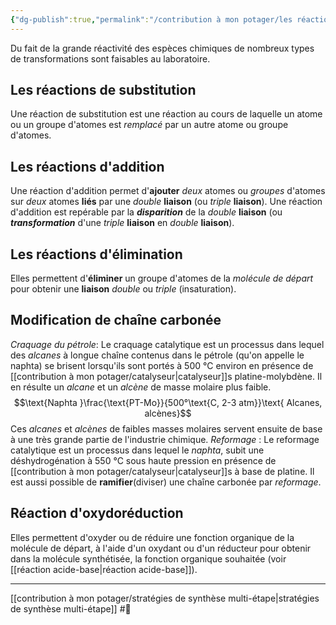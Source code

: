 ```yaml
---
{"dg-publish":true,"permalink":"/contribution à mon potager/les réactions de base de la synthèse organique/"}
---
```


Du fait de la grande réactivité des espèces chimiques de nombreux types de transformations sont faisables au laboratoire.
## Les réactions de substitution
Une réaction de substitution est une réaction au cours de laquelle un atome ou un groupe d'atomes est *remplacé* par un autre atome ou groupe d'atomes.
## Les réactions d'addition
Une réaction d'addition permet d'**ajouter** *deux* atomes ou *groupes* d'atomes sur *deux* atomes **liés** par une *double* **liaison** (ou *triple* **liaison**).
Une réaction d'addition est repérable par la ***disparition*** de la *double* **liaison** (ou ***transformation*** d'une *triple* **liaison** en *double* **liaison**).
## Les réactions d'élimination
Elles permettent d'**éliminer** un groupe d'atomes de la *molécule de départ* pour obtenir une **liaison** *double* ou *triple* (insaturation).
## Modification de chaîne carbonée
*Craquage du pétrole*: Le craquage catalytique est un processus dans lequel des *alcanes* à longue chaîne contenus dans le pétrole (qu'on appelle le naphta) se brisent lorsqu'ils sont portés à 500 °C environ en présence de [[contribution à mon potager/catalyseur\|catalyseur]]s platine-molybdène. Il en résulte un *alcane* et un *alcène* de masse molaire plus faible. $$\text{Naphta }\frac{\text{PT-Mo}}{500°\text{C, 2-3 atm}}\text{ Alcanes, alcènes}$$Ces *alcanes* et *alcènes* de faibles masses molaires servent ensuite de base à une très grande partie de l'industrie chimique.
*Reformage* : Le reformage catalytique est un processus dans lequel le *naphta*, subit une déshydrogénation à 550 °C sous haute pression en présence de [[contribution à mon potager/catalyseur\|catalyseur]]s à base de platine. Il est aussi possible de **ramifier**(diviser) une chaîne carbonée par *reformage*.
## Réaction d'oxydoréduction
Elles permettent d'oxyder ou de réduire une fonction organique de la molécule de départ, à l'aide d'un oxydant ou d'un réducteur pour obtenir dans la molécule synthétisée, la fonction organique souhaitée (voir [[réaction acide-base\|réaction acide-base]]).

---
[[contribution à mon potager/stratégies de synthèse multi-étape\|stratégies de synthèse multi-étape]] #🌲 